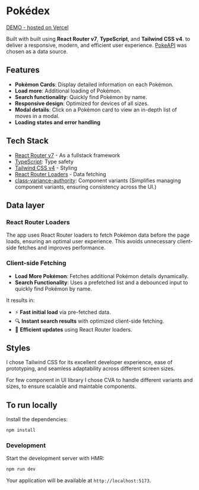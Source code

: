 # Pokédex

[DEMO - hosted on Vercel](https://pokedex-smoky-beta.vercel.app)

Built with built using **React Router v7**, **TypeScript**, and **Tailwind CSS v4**. to deliver a responsive, modern, and efficient user experience. 
[PokeAPI](https://pokeapi.co/) was chosen as a data source.

## Features

- <b>Pokémon Cards</b>: Display detailed information on each Pokémon.
- <b>Load more</b>: Additional loading of Pokémon.
- <b>Search functionality</b>: Quickly find Pokémon by name.
- <b>Responsive design</b>: Optimized for devices of all sizes.
- <b>Modal details</b>: Click on a Pokémon card to view an in-depth list of moves in a modal.
- <b>Loading states and error handling</b>

## Tech Stack

- [React Router v7](https://reactrouter.com/) - As a fullstack framework
- [TypeScript](https://www.typescriptlang.org/): Type safety
- [Tailwind CSS v4](https://tailwindcss.com/) - Styling
- [React Router Loaders](https://reactrouter.com/en/main/guides/data-loading) - Data fetching
- [class-variance-authority](https://cva.style/docs): Component variants (Simplifies managing component variants, ensuring consistency across the UI.)

## Data layer

### **React Router Loaders**

The app uses React Router loaders to fetch Pokémon data before the page loads, ensuring an optimal user experience. This avoids unnecessary client-side fetches and improves performance.

### **Client-side Fetching**

- **Load More Pokémon**: Fetches additional Pokémon details dynamically.
- **Search Functionality**: Uses a prefetched list and a debounced input to quickly find Pokémon by name.

It results in:

- ⚡ **Fast initial load** via pre-fetched data.
- 🔍 **Instant search results** with optimized client-side fetching.
- 🔄 **Efficient updates** using React Router loaders.

## Styles

I chose Tailwind CSS for its excellent developer experience, ease of prototyping, and seamless adaptability across different screen sizes.

For few component in UI library I chose CVA to handle different variants and sizes, to ensure scalable and maintable components.

## To run locally

Install the dependencies:

```bash
npm install
```

### Development

Start the development server with HMR:

```bash
npm run dev
```

Your application will be available at `http://localhost:5173`.
